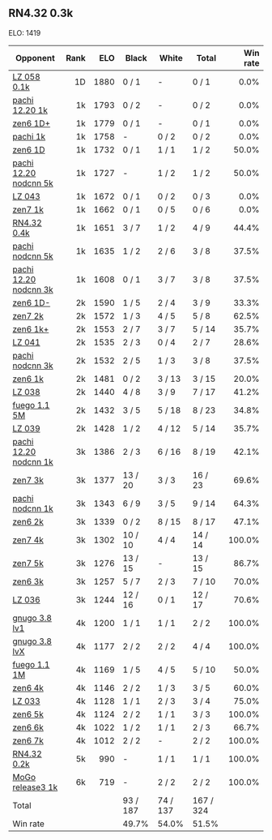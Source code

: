 ## RN4.32 0.3k ##

ELO: 1419

Opponent | Rank | ELO | Black | White | Total | Win rate
---------|-----:|----:|-------|-------|-------|-------:
[LZ 058 0.1k](LZ%20058%200.1k.md) | 1D | 1880 | 0 / 1 | - | 0 / 1 | 0.0%
[pachi 12.20 1k](pachi%2012.20%201k.md) | 1k | 1793 | 0 / 2 | - | 0 / 2 | 0.0%
[zen6 1D+](zen6%201D+.md) | 1k | 1779 | 0 / 1 | - | 0 / 1 | 0.0%
[pachi 1k](pachi%201k.md) | 1k | 1758 | - | 0 / 2 | 0 / 2 | 0.0%
[zen6 1D](zen6%201D.md) | 1k | 1732 | 0 / 1 | 1 / 1 | 1 / 2 | 50.0%
[pachi 12.20 nodcnn 5k](pachi%2012.20%20nodcnn%205k.md) | 1k | 1727 | - | 1 / 2 | 1 / 2 | 50.0%
[LZ 043](LZ%20043.md) | 1k | 1672 | 0 / 1 | 0 / 2 | 0 / 3 | 0.0%
[zen7 1k](zen7%201k.md) | 1k | 1662 | 0 / 1 | 0 / 5 | 0 / 6 | 0.0%
[RN4.32 0.4k](RN4.32%200.4k.md) | 1k | 1651 | 3 / 7 | 1 / 2 | 4 / 9 | 44.4%
[pachi nodcnn 5k](pachi%20nodcnn%205k.md) | 1k | 1635 | 1 / 2 | 2 / 6 | 3 / 8 | 37.5%
[pachi 12.20 nodcnn 3k](pachi%2012.20%20nodcnn%203k.md) | 1k | 1608 | 0 / 1 | 3 / 7 | 3 / 8 | 37.5%
[zen6 1D-](zen6%201D-.md) | 2k | 1590 | 1 / 5 | 2 / 4 | 3 / 9 | 33.3%
[zen7 2k](zen7%202k.md) | 2k | 1572 | 1 / 3 | 4 / 5 | 5 / 8 | 62.5%
[zen6 1k+](zen6%201k+.md) | 2k | 1553 | 2 / 7 | 3 / 7 | 5 / 14 | 35.7%
[LZ 041](LZ%20041.md) | 2k | 1535 | 2 / 3 | 0 / 4 | 2 / 7 | 28.6%
[pachi nodcnn 3k](pachi%20nodcnn%203k.md) | 2k | 1532 | 2 / 5 | 1 / 3 | 3 / 8 | 37.5%
[zen6 1k](zen6%201k.md) | 2k | 1481 | 0 / 2 | 3 / 13 | 3 / 15 | 20.0%
[LZ 038](LZ%20038.md) | 2k | 1440 | 4 / 8 | 3 / 9 | 7 / 17 | 41.2%
[fuego 1.1 5M](fuego%201.1%205M.md) | 2k | 1432 | 3 / 5 | 5 / 18 | 8 / 23 | 34.8%
[LZ 039](LZ%20039.md) | 2k | 1428 | 1 / 2 | 4 / 12 | 5 / 14 | 35.7%
[pachi 12.20 nodcnn 1k](pachi%2012.20%20nodcnn%201k.md) | 3k | 1386 | 2 / 3 | 6 / 16 | 8 / 19 | 42.1%
[zen7 3k](zen7%203k.md) | 3k | 1377 | 13 / 20 | 3 / 3 | 16 / 23 | 69.6%
[pachi nodcnn 1k](pachi%20nodcnn%201k.md) | 3k | 1343 | 6 / 9 | 3 / 5 | 9 / 14 | 64.3%
[zen6 2k](zen6%202k.md) | 3k | 1339 | 0 / 2 | 8 / 15 | 8 / 17 | 47.1%
[zen7 4k](zen7%204k.md) | 3k | 1302 | 10 / 10 | 4 / 4 | 14 / 14 | 100.0%
[zen7 5k](zen7%205k.md) | 3k | 1276 | 13 / 15 | - | 13 / 15 | 86.7%
[zen6 3k](zen6%203k.md) | 3k | 1257 | 5 / 7 | 2 / 3 | 7 / 10 | 70.0%
[LZ 036](LZ%20036.md) | 3k | 1244 | 12 / 16 | 0 / 1 | 12 / 17 | 70.6%
[gnugo 3.8 lv1](gnugo%203.8%20lv1.md) | 4k | 1200 | 1 / 1 | 1 / 1 | 2 / 2 | 100.0%
[gnugo 3.8 lvX](gnugo%203.8%20lvX.md) | 4k | 1177 | 2 / 2 | 2 / 2 | 4 / 4 | 100.0%
[fuego 1.1 1M](fuego%201.1%201M.md) | 4k | 1169 | 1 / 5 | 4 / 5 | 5 / 10 | 50.0%
[zen6 4k](zen6%204k.md) | 4k | 1146 | 2 / 2 | 1 / 3 | 3 / 5 | 60.0%
[LZ 033](LZ%20033.md) | 4k | 1128 | 1 / 1 | 2 / 3 | 3 / 4 | 75.0%
[zen6 5k](zen6%205k.md) | 4k | 1124 | 2 / 2 | 1 / 1 | 3 / 3 | 100.0%
[zen6 6k](zen6%206k.md) | 4k | 1022 | 1 / 2 | 1 / 1 | 2 / 3 | 66.7%
[zen6 7k](zen6%207k.md) | 4k | 1012 | 2 / 2 | - | 2 / 2 | 100.0%
[RN4.32 0.2k](RN4.32%200.2k.md) | 5k | 990 | - | 1 / 1 | 1 / 1 | 100.0%
[MoGo release3 1k](MoGo%20release3%201k.md) | 6k | 719 | - | 2 / 2 | 2 / 2 | 100.0%
Total | | | 93 / 187 | 74 / 137 | 167 / 324 | 
Win rate| | | 49.7% | 54.0% | 51.5% | 
